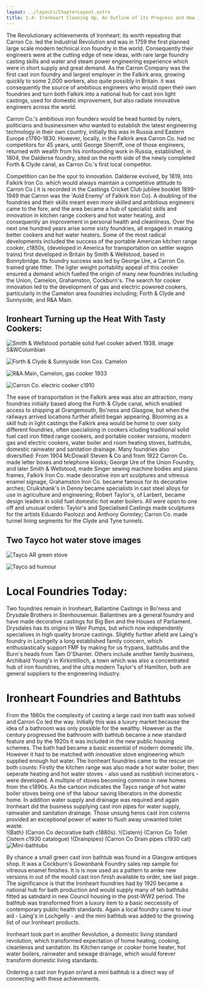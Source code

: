 ```yaml
---
layout: ../layouts/ChapterLayout.astro
title: 1.4: Ironheart Cleaning Up, An Outline of its Progress and How it Heated up a Domestic Revolution:
---
```

The Revolutionary achievements of Ironheart:
its worth repeating that Carron Co. led the Industrial Revolution and was in 1759 the first planned large scale modern technical iron foundry in the world. Consequently their engineers were at the cutting edge of new ideas, with rare large foundry casting skills and water and steam power engineering experience which were in short supply and great demand. As the Carron Company was the first cast iron foundry and largest employer in the Falkirk area, growing quickly to some 2,000 workers, also quite possibly in Britain. it was consequently the source of ambitious engineers who would open their own foundries and turn both Falkirk into a national hub for cast iron light castings, used for domestic improvement, but also radiate innovative engineers across the world.

Carron Co.'s ambitious iron founders would be head hunted by rulers, politicians and businessmen who wanted to establish the latest engineering technology in their own country, initially this was in Russia and Eastern Europe c1780-1830. However, locally, in the Falkirk area Carron Co. had no competitors for 45 years, until George Sherriff, one of those engineers, returned with wealth from his ironfounding work in Russia, established, in 1804, the Dalderse foundry, sited on the north side of the newly completed Forth & Clyde canal, as Carron Co.'s first local competitor.

Competition can be the spur to innovation. Dalderse evolved, by 1819, into Falkirk Iron Co. which would always maintain a competitive attitude to Carron Co ( it is recorded in the Castings Cricket Club jubilee booklet 1899-1949 that Carron was the 'Auld Enemy' of Falkirk Iron Co). A doubling of the foundries and their skills meant even more skilled and ambitious engineers came to the fore, and the area became a hub of specialist skills and innovation in kitchen range cookers and hot water heating, and consequently an improvement in personal health and cleanliness. Over the next one hundred years arise some sixty foundries, all engaged in making better cookers and hot water heaters. Some of the most radical developments included the success of the portable American kitchen range cooker, c1850s, (developed in America for transportation on settler wagon trains) first developed in Britain by Smith & Wellstood, based in Bonnybridge. Its foundry success was led by George Ure, a Carron Co. trained grate fitter. The ligter weight portability appeal of this cooker ensured a demand which fuelled the origin of many new foundries including the Union, Camelon, Grahamston, Cockburn's. The search for cooker innovation led to the development of gas and electric powered cookers, particularly in the Camelon area foundries including; Forth & Clyde and Sunnyside, and R&A Main.

## Ironheart Turning up the Heat With Tasty Cookers:

![Smith & Wellstood portable solid fuel cooker advert 1938. image S&WColumbian](S-and-W-Columbian-stove-1938)

![Forth & Clyde & Sunnyside Iron Cos. Camelon](Sunnyside-cooker-and-workforce-1890)

![R&A.Main, Camelon, gas cooker 1933](RAMain-Gas-1933-12GHK-Main)

![Carron Co. electric cooker c1910](carronelectricook)

The ease of transportation in the Falkirk area was also an attraction, many foundries initially based along the Forth & Clyde canal, which enabled access to shipping at Grangemouth, Bo'ness and Glasgow, but when the railways arrived locations further afield began appearing. Blooming as a skill hub in light castings the Falkirk area would be home to over sixty different foundries, often specialising in cookers icluding traditional solid fuel cast iron fitted range cookers, and portable cooker versions, modern gas and electric cookers, water boiler and room heating stoves, bathtubs, domestic rainwater and sanitation drainage. Many foundries also diversified: From 1904 McDowall Steven & Co and from 1922 Carron Co. made letter boxes and telephone kiosks; George Ure of the Union Foundry, and later Smith & Wellstood, made Singer sewing machine bodies and piano frames, Falkirk Iron Co. made decorative iron art sculptures and vitreous enamel signage, Grahamston Iron Co. became famous for its decorative arches; Cruikshank's in Denny became specialists in cast steel alloys for use in agriculture and engineering; Robert Taylor's, of Larbert, became design leaders in solid fuel domestic hot water boilers. All were open to one off and unusual orders: Taylor's and Specialised Castings made sculptures for the artists Eduardo Paolozzi and Anthony Gormley; Carron Co. made tunnel lining segments for the Clyde and Tyne tunnels.

## Two Tayco hot water stove images

![Tayco AR green stove](Tayco-AR-green-stove)

![Tayco ad humour](Tayco-ad-humour)

# Local Foundries Today:

Two foundries remain in Ironheart, Ballantine Castings in Bo'ness and Drysdale Brothers in Stenhousemuir. Ballantines are a general foundry and have made decorative castings for Big Ben and the Houses of Parliament. Drysdales has its origins in Weir Pumps, but which now independently specialises in high quality bronze castings. Slightly further afield are Laing's foundry in Lochgelly a long established family concern, which enthusiastically support FMF by making for us frypans, bathtubs and the Burn's heads from Tam O'Shanter. Others include another family business, Archibald Young's in Kirkintilloch, a town which was also a concentrated hub of iron foundries, and the ultra modern Taylor's of Hamilton, both are general suppliers to the engineering industry.

# Ironheart Foundries and Bathtubs

From the 1860s the complexity of casting a large cast iron bath was solved and Carron Co led the way. Initially this was a luxury market because the idea of a bathroom was only possible for the wealthy. However as the century progressed the bathroom with bathtub became a new standard feature and by the 1920s it was included in the new public housing schemes. The bath had became a basic essential of modern domestic life. However it had to be matched with innovative stove engineering which supplied enough hot water. The Ironheart foundries came to the rescue on both counts: Firstly the kitchen range was also made a hot water boiler, then seperate heating and hot water stoves - also used as rusbbish incinerators - were developed. A multiple of stoves becoming common in new homes from the c1890s. As the cartoon indicates the Tayco range of hot water boiler stoves being one of the labour saving liberators in the domestic home. In addition water supply and drainage was required and again Ironheart did the business supplying cast iron pipes for water supply, rainwater and sanitation drainage. Those unsung heros cast iron cisterns provided an exceptional power of water to flush away unwanted toilet waste.   
!{Bath} (Carron Co decorative bath c1880s).
!{Cistern} (Carron Co Toilet Cistern c1930 catalogue)
!{Drainpipes) (Carron Co Drain pipes c1930 cat)  
![Mini-bathtubs](AIBathtubsx6)

By chance a small green cast iron bathtub was found in a Glasgow antiques shop. It was a Cockburn's Gowanbank Foundry sales rep sample for vitreous enamel finishes. It is is now used as a pattern to amke new versions in out of the mould cast iron finish available to order, see last page. The significance is that the Ironheart foundries had by 1920 became a national hub for bath production and would supply many of teh bathtubs fitted as satndard in new Council housing in the post-WW2 period. The bathtub was transformed from a luxury item to a basic neccessity of contemporary public health standards. Again a local foundry came to iour aid - Laing's in Lochgelly -  and the mini bathtub was added to the growing list of our Ironheart products.

Ironheart took part in another Revolution, a domestic living standard revolution, which transformed expectation of home heating, cooking, cleanlenss and sanitation. Its Kitchen range or cooker home heater, hot water boilers, rainwater and sewage drainage, which would forever transform domestic living standards. 

 Ordering a cast iron frypan or/and a mini bathtub is a direct way of connecting with these achievements.
